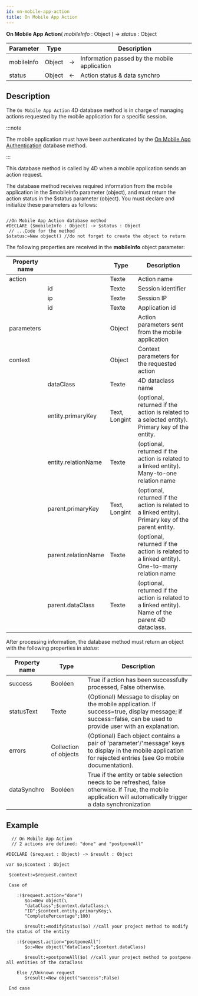 ```yaml
---
id: on-mobile-app-action
title: On Mobile App Action
---
```


**On Mobile App Action**( *mobileInfo* : Object ) -> *status* : Object

| Parameter  | Type   |    | Description                                  |
| ---------- | ------ | -- | -------------------------------------------- |
| mobileInfo | Object | -> | Information passed by the mobile application |
| status     | Object | <- | Action status & data synchro                 |


## Description

The `On Mobile App Action` 4D database method is in charge of managing actions requested by the mobile application for a specific session.

:::note

The mobile application must have been authenticated by the [On Mobile App Authentication](https://doc4d.github.io/go-mobile/docs/next/4d/on-mobile-app-authentication) database method.

:::

This database method is called by 4D when a mobile application sends an action request.

The database method receives required information from the mobile application in the $mobileInfo parameter (object), and must return the action status in the $status parameter (object). You must declare and initialize these parameters as follows:

 ```4d

 //On Mobile App Action database method
#DECLARE ($mobileInfo : Object) -> $status : Object
  // ...Code for the method
$status:=New object() //do not forget to create the object to return
 ```

The following properties are received in the **mobileInfo** object parameter:


| Property name |                     | Type          | Description                                                                                         |
| ------------- | ------------------- | ------------- | --------------------------------------------------------------------------------------------------- |
| action        |                     | Texte         | Action name                                                                                         |
|               | id                  | Texte         | Session identifier                                                                                  |
|               | ip                  | Texte         | Session IP                                                                                          |
|               | id                  | Texte         | Application id                                                                                      |
| parameters    |                     | Object        | Action parameters sent from the mobile application                                                  |
| context       |                     | Object        | Context parameters for the requested action                                                         |
|               | dataClass           | Texte         | 4D dataclass name                                                                                   |
|               | entity.primaryKey   | Text, Longint | (optional, returned if the action is related to a selected entity). Primary key of the entity.      |
|               | entity.relationName | Texte         | (optional, returned if the action is related to a linked entity). Many-to-one relation name         |
|               | parent.primaryKey   | Text, Longint | (optional, returned if the action is related to a linked entity). Primary key of the parent entity. |
|               | parent.relationName | Texte         | (optional, returned if the action is related to a linked entity). One-to-many relation name         |
|               | parent.dataClass    | Texte         | (optional, returned if the action is related to a linked entity). Name of the parent 4D dataclass.  |


After processing information, the database method must return an object with the following properties in *status*:

| Property name | Type                  | Description                                                                                                                                                     |
| ------------- | --------------------- | --------------------------------------------------------------------------------------------------------------------------------------------------------------- |
| success       | Booléen               | True if action has been successfully processed, False otherwise.                                                                                                |
| statusText    | Texte                 | (Optional) Message to display on the mobile application. If success=true, display message; if success=false, can be used to provide user with an explanation.   |
| errors        | Collection of objects | (Optional) Each object contains a pair of 'parameter'/'message' keys to display in the mobile application for rejected entries (see Go mobile documentation).   |
| dataSynchro   | Booléen               | True if the entity or table selection needs to be refreshed, false otherwise. If True, the mobile application will automatically trigger a data synchronization |

## Example

```4d
  // On Mobile App Action
  // 2 actions are defined: "done" and "postponeAll"

#DECLARE ($request : Object) -> $result : Object

var $o;$context : Object

 $context:=$request.context

 Case of

    :($request.action="done")
       $o:=New object(\
       "dataClass";$context.dataClass;\
       "ID";$context.entity.primaryKey;\
       "CompletePercentage";100)

       $result:=modifyStatus($o) //call your project method to modify the status of the entity

    :($request.action="postponeAll")
       $o:=New object("dataClass";$context.dataClass)

       $result:=postponeAll($o) //call your project method to postpone all entities of the dataClass

    Else //Unknown request
       $result:=New object("success";False)

 End case

 ```